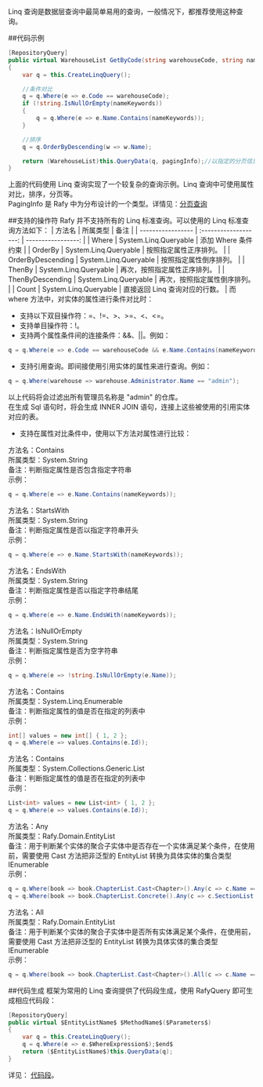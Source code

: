 Linq 查询是数据层查询中最简单易用的查询，一般情况下，都推荐使用这种查询。  

##代码示例

```cs
[RepositoryQuery]
public virtual WarehouseList GetByCode(string warehouseCode, string nameKeywords, PagingInfo pagingInfo)
{
    var q = this.CreateLinqQuery();

    //条件对比
    q = q.Where(e => e.Code == warehouseCode);
    if (!string.IsNullOrEmpty(nameKeywords))
    {
        q = q.Where(e => e.Name.Contains(nameKeywords));
    }

    //排序
    q = q.OrderByDescending(w => w.Name);

    return (WarehouseList)this.QueryData(q, pagingInfo);//以指定的分页信息 pagingInfo 分页
}
```

上面的代码使用 Linq 查询实现了一个较复杂的查询示例。Linq 查询中可使用属性对比，排序，分页等。  
PagingInfo 是 Rafy 中为分布设计的一个类型。详情见：[分页查询](分页查询.html)

##支持的操作符
Rafy 并不支持所有的 Linq 标准查询。可以使用的 Linq 标准查询方法如下：
| 方法名               |         所属类型          |                 备注 |
| ----------------- | :-------------------: | -----------------: |
| Where             | System.Linq.Queryable |      添加 Where 条件约束 |
| OrderBy           | System.Linq.Queryable |        按照指定属性正序排列。 |
| OrderByDescending | System.Linq.Queryable |        按照指定属性倒序排列。 |
| ThenBy            | System.Linq.Queryable |     再次，按照指定属性正序排列。 |
| ThenByDescending  | System.Linq.Queryable |     再次，按照指定属性倒序排列。 |
| Count             | System.Linq.Queryable | 直接返回 Linq 查询对应的行数。 |
而 where 方法中，对实体的属性进行条件对比时：
 -   支持以下双目操作符：=、!=、>、>=、<、<=。                        
 -   支持单目操作符：!。                        
 -   支持两个属性条件间的连接条件：&&、||。例如：

 ```cs
q = q.Where(e => e.Code == warehouseCode && e.Name.Contains(nameKeywords) || e.Id > 100);
 ```

 - 支持引用查询。即间接使用引用实体的属性来进行查询。例如：

 ```cs
q = q.Where(warehouse => warehouse.Administrator.Name == "admin");
 ```

以上代码将会过滤出所有管理员名称是 "admin" 的仓库。<br>
在生成 Sql 语句时，将会生成 INNER JOIN 语句，连接上这些被使用的引用实体对应的表。
 - 支持在属性对比条件中，使用以下方法对属性进行比较：

方法名：Contains  
所属类型：System.String  
备注：判断指定属性是否包含指定字符串  
示例：
```cs 
q = q.Where(e => e.Name.Contains(nameKeywords));
```
  

方法名：StartsWith  
所属类型：System.String  
备注：判断指定属性是否以指定字符串开头   
示例：

```cs 
q = q.Where(e => e.Name.StartsWith(nameKeywords));
```
方法名：EndsWith  
所属类型：System.String  
备注：判断指定属性是否以指定字符串结尾  
示例：
```cs 
q = q.Where(e => e.Name.EndsWith(nameKeywords));
```
方法名：IsNullOrEmpty  
所属类型：System.String  
备注：判断指定属性是否为空字符串  
示例：
```cs 
q = q.Where(e => !string.IsNullOrEmpty(e.Name));
```
方法名：Contains  
所属类型：System.Linq.Enumerable  
备注：判断指定属性的值是否在指定的列表中  
示例：
```cs 
int[] values = new int[] { 1, 2 };
q = q.Where(e => values.Contains(e.Id));
```
方法名：Contains  
所属类型：System.Collections.Generic.List<T>  
备注：判断指定属性的值是否在指定的列表中  
示例：
```cs 
List<int> values = new List<int> { 1, 2 };
q = q.Where(e => values.Contains(e.Id));
```
方法名：Any  
所属类型：Rafy.Domain.EntityList  
备注：用于判断某个实体的聚合子实体中是否存在一个实体满足某个条件，在使用前，需要使用 Cast<T> 方法把非泛型的 EntityList 转换为具体实体的集合类型 IEnumerable<T>  
示例：
```cs 
q = q.Where(book => book.ChapterList.Cast<Chapter>().Any(c => c.Name == chapterName));
q = q.Where(book => book.ChapterList.Concrete().Any(c => c.SectionList.Cast<Section>().Any(s => s.Name.Contains(sectionName))));
```
方法名：All   
所属类型：Rafy.Domain.EntityList  
备注：用于判断某个实体的聚合子实体中是否所有实体满足某个条件，在使用前，需要使用 Cast<T> 方法把非泛型的 EntityList 转换为具体实体的集合类型 IEnumerable<T>  
示例：
```cs 
q = q.Where(book => book.ChapterList.Cast<Chapter>().All(c => c.Name == chapterName));
```
##代码生成
框架为常用的 Linq 查询提供了代码段生成，使用 RafyQuery 即可生成相应代码段：

```cs
[RepositoryQuery]
public virtual $EntityListName$ $MethodName$($Parameters$)
{
    var q = this.CreateLinqQuery();
    q = q.Where(e => e.$WhereExpression$);$end$
    return ($EntityListName$)this.QueryData(q);
}
```

详见：
[代码段](../../../领域实体框架\其它\代码段.html)。
